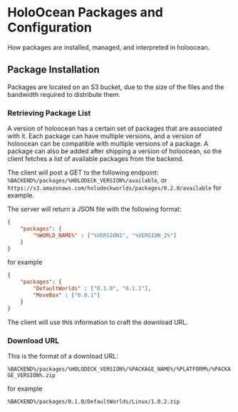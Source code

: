 # HoloOcean Packages and Configuration
How packages are installed, managed, and interpreted in holoocean.

## Package Installation

Packages are located on an S3 bucket, due to the size of the files and the 
bandwidth required to distribute them. 

### Retrieving Package List
A version of holoocean has a certain set of packages that are associated with it. 
Each package can have multiple versions, and a version of holoocean can be 
compatible with multiple versions of a package. A package can also be added
after shipping a version of holoocean, so the client fetches a list of available
packages from the backend.

The client will post a GET to the following endpoint:
`%BACKEND%/packages/%HOLODECK_VERSION%/available`, or
`https://s3.amazonaws.com/holodeckworlds/packages/0.2.0/available` for example.

The server will return a JSON file with the following format:

```json
{
    "packages": {
        "%WORLD_NAME%" : ["%VERSION1", "%VERSION_2%"]
    }
}
```

for example

```json
{
    "packages": {
        "DefaultWorlds" : ["0.1.0", "0.1.1"],
        "MoveBox" : ["0.0.1"]
    }
}
```

The client will use this information to craft the download URL.

### Download URL

This is the format of a download URL:

`%BACKEND%/packages/%HOLODECK_VERSION%/%PACKAGE_NAME%/%PLATFORM%/%PACKAGE_VERSION%.zip`

for example

`%BACKEND%/packages/0.1.0/DefaultWorlds/Linux/1.0.2.zip`
